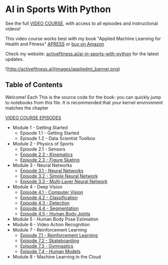# AI in Sports With Python

See the full [VIDEO COURSE](http://ai-learning.vhx.tv), with access to all episodes and instructional videos!

This video course works best with my book "Applied Machine Learning for Health and Fitness" [APRESS](https://www.apress.com/us/book/9781484257715) or [buy on Amazon](https://www.amazon.com/Applied-Machine-Learning-Health-Fitness/dp/1484257715)

Check my website: [activefitness.ai/ai-in-sports-with-python](http://activefitness.ai/ai-in-sports-with-python) for the latest updates.


![http://activefitness.ai](images/appliedml_banner.png)

## Table of Contents

Welcome! Each This is the source code for the book: you can quickly jump to notebooks from this file. It is recommended that your kernel environment matches the chapter

 [VIDEO COURSE EPISODES](http://ai-learning.vhx.tv)

- Module 1 - Getting Started
    - Episode 1.1 - Getting Started
    - Episode 1.2 - Data Scientist Toolbox
- Module 2 - Physics of Sports
    - Episode 2.1 - Sensors
    - [Episode 2.2 - Kinematics](4_Kinematics.ipynb)
    - [Episode 2.3 - Figure Skating](5_FigureSkating.ipynb)
- Module 3 - Neural Networks
    - [Episode 3.1 - Neural Networks](3.1_NeuralNetworks.ipynb)
    - [Episode 3.2 - Simple Neural Network](3.2_SimpleNeuralNetwork.ipynb)
    - [Episode 3.3 - Multi-Layer Neural Network](3.3_Multi-LayerNetworks.ipynb)
- Module 4 - Deep Vision
    - [Episode 4.1 - Computer Vision](4.1_ComputerVision.ipynb)
    - [Episode 4.2 - Classification](4.2_Classification.ipynb)
    - [Episode 4.3 - Detection](4.3_Detection.ipynb)
    - [Episode 4.4 - Segmentation](4.4_Segmentation.ipynb)
    - [Episode 4.5 - Human Body Joints](4.5_HumanBodyJoints.ipynb)
- Module 5 - Human Body Pose Estimation
- Module 6 - Video Action Recognition 
- Module 7  - Reinforcement Learning
    - [Episode 7.1 - Reinforcement Learning](7.1_ReinforcementLearning.ipynb)
    - [Episode 7.2 - Skateboarding](7.2_Skateboarding.ipynb)
    - [Episode 7.3 - Gymnastics](7.3_Gymnastics.ipynb)
    - [Episode 7.4 - Human Models](7.4_HumanModels.ipynb)
- Module 8 - Machine Learning in the Cloud
